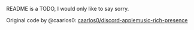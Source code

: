 README is a TODO, I would only like to say sorry.

Original code by @caarlos0:
[caarlos0/discord-applemusic-rich-presence](https://github.com/caarlos0/discord-applemusic-rich-presence)
